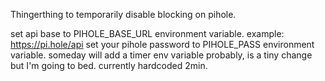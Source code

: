 Thingerthing to temporarily disable blocking on pihole.

set api base to PIHOLE_BASE_URL environment variable. example: https://pi.hole/api
set your pihole password to PIHOLE_PASS environment variable.
someday will add a timer env variable probably, is a tiny change but I'm going to bed. currently hardcoded 2min.
